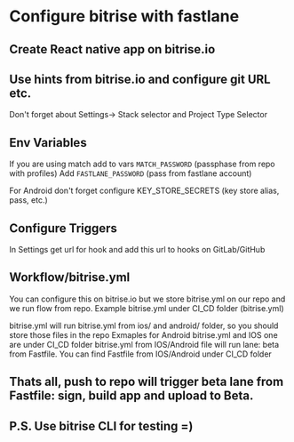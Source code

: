 # Configure bitrise with fastlane

 ## Create React native app on bitrise.io

 ## Use hints from bitrise.io and configure git URL etc.
 Don't forget about Settings-> Stack selector and Project Type Selector
 ## Env Variables
 If you are using match add to vars `MATCH_PASSWORD` (passphase from repo with profiles)
 Add `FASTLANE_PASSWORD` (pass from fastlane account)

 For Android don't forget configure KEY_STORE_SECRETS (key store alias, pass, etc.)
 ## Configure Triggers 
 In Settings get url for hook and add this url to hooks on GitLab/GitHub
 ## Workflow/bitrise.yml
 You can configure this on bitrise.io but we store bitrise.yml on our repo and we run flow from repo.
 Example bitrise.yml under CI_CD folder (bitrise.yml)

 bitrise.yml will run bitrise.yml from ios/ and android/ folder, so you should store those files in the repo
 Exmaples for Android bitrise.yml and IOS one are under CI_CD folder
 bitrise.yml from IOS/Android file will run lane: beta from Fastfile.
 You can find Fastfile from IOS/Android under CI_CD folder 

 ## Thats all, push to repo will trigger beta lane from Fastfile: sign, build app and upload to Beta.

 ## P.S. Use bitrise CLI for testing =)



 
